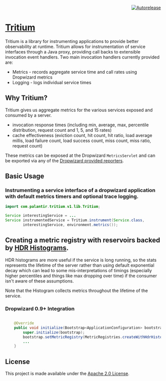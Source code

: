 <p align="right">
<a href="https://autorelease.general.dmz.palantir.tech/palantir/tritium"><img src="https://img.shields.io/badge/Perform%20an-Autorelease-success.svg" alt="Autorelease"></a>
</p>

# [Tritium](https://github.com/palantir/tritium)

Tritium is a library for instrumenting applications  to provide better observability at runtime. Tritium allows for instrumentation of service interfaces through a Java proxy, providing call backs to extensible invocation event handlers. Two main invocation handlers currently provided are:

* Metrics - records aggregate service time and call rates using Dropwizard metrics
* Logging - logs individual service times

## Why Tritium?

Tritium gives us aggregate metrics for the various services exposed and consumed by a server.

* invocation response times (including min, average, max, percentile distribution, request count and 1, 5, and 15 rates)
* cache effectiveness (eviction count, hit count, hit ratio, load average millis, load failure count, load success count, miss count, miss ratio, request count)

These metrics can be exposed at the Dropwizard ``MetricsServlet`` and can be exported via any of the [Dropwizard provided reporters](http://metrics.dropwizard.io/3.1.0/manual/core/#reporters).

## Basic Usage

### Instrumenting a service interface of a dropwizard application with default metrics timers and optional trace logging.

```java
import com.palantir.tritium.v1.lib.Tritium;

Service interestingService = ...
Service instrumentedService = Tritium.instrument(Service.class,
        interestingService, environment.metrics());
```

## Creating a metric registry with reservoirs backed by [HDR Histograms](https://hdrhistogram.github.io/HdrHistogram/).

HDR histograms are more useful if the service is long running, so the stats represents the lifetime of the server rather than using default exponential decay which can lead to some mis-interpretations of timings (especially higher percentiles and things like max dropping over time) if the consumer isn't aware of these assumptions.

Note that the Histogram collects metrics throughout the lifetime of the service.

### Dropwizard 0.9+ Integration

```java

    @Override
    public void initialize(Bootstrap<ApplicationConfiguration> bootstrap) {
        super.initialize(bootstrap);
        bootstrap.setMetricRegistry(MetricRegistries.createWithHdrHistogramReservoirs());
        ...
    }
```

License
-------
This project is made available under the
[Apache 2.0 License](http://www.apache.org/licenses/LICENSE-2.0).

